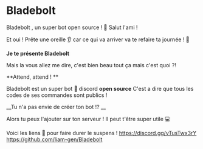 # Bladebolt
Bladebolt , un super bot open source !
🤚 Salut l'ami !

Et oui ! Prête une oreille 👂 car ce qui va arriver va te refaire ta journée ! 🤯

__Je te présente **Bladebolt**__

Mais la vous allez me dire, c'est bien beau tout ça mais c'est quoi ?! 

**Attend, attend ! **

Bladebolt est un super bot 🤖 discord **open source**
C'est a dire que tous les codes de ses commandes sont publics ! 

__Tu n'a pas envie de créer ton bot !? __

Alors tu peux l'ajouter sur ton serveur ! Il peut t'être super utile 💻 

Voici les liens 🔗 pour faire durer le suspens ! 
https://discord.gg/vTusTwx3rY
https://github.com/liam-gen/Bladebolt


